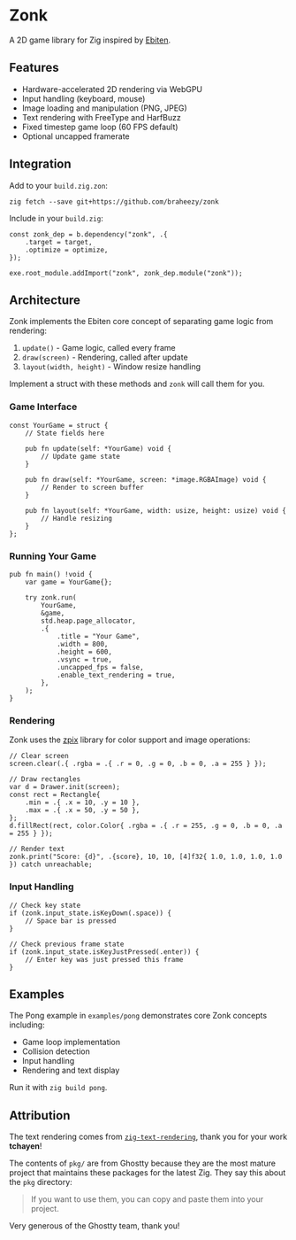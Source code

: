 # Zonk

A 2D game library for Zig inspired by [Ebiten](https://ebitengine.org/).

## Features

- Hardware-accelerated 2D rendering via WebGPU
- Input handling (keyboard, mouse)
- Image loading and manipulation (PNG, JPEG)
- Text rendering with FreeType and HarfBuzz
- Fixed timestep game loop (60 FPS default)
- Optional uncapped framerate

## Integration

Add to your `build.zig.zon`:

```console
zig fetch --save git+https://github.com/braheezy/zonk
```

Include in your `build.zig`:

```zig
const zonk_dep = b.dependency("zonk", .{
    .target = target,
    .optimize = optimize,
});

exe.root_module.addImport("zonk", zonk_dep.module("zonk"));
```

## Architecture

Zonk implements the Ebiten core concept of separating game logic from rendering:

1. `update()` - Game logic, called every frame
2. `draw(screen)` - Rendering, called after update
3. `layout(width, height)` - Window resize handling

Implement a struct with these methods and `zonk` will call them for you.

### Game Interface

```zig
const YourGame = struct {
    // State fields here

    pub fn update(self: *YourGame) void {
        // Update game state
    }

    pub fn draw(self: *YourGame, screen: *image.RGBAImage) void {
        // Render to screen buffer
    }

    pub fn layout(self: *YourGame, width: usize, height: usize) void {
        // Handle resizing
    }
};
```

### Running Your Game

```zig
pub fn main() !void {
    var game = YourGame{};

    try zonk.run(
        YourGame,
        &game,
        std.heap.page_allocator,
        .{
            .title = "Your Game",
            .width = 800,
            .height = 600,
            .vsync = true,
            .uncapped_fps = false,
            .enable_text_rendering = true,
        },
    );
}
```

### Rendering

Zonk uses the [zpix](https://github.com/braheezy/zpix) library for color support and image operations:

```zig
// Clear screen
screen.clear(.{ .rgba = .{ .r = 0, .g = 0, .b = 0, .a = 255 } });

// Draw rectangles
var d = Drawer.init(screen);
const rect = Rectangle{
    .min = .{ .x = 10, .y = 10 },
    .max = .{ .x = 50, .y = 50 },
};
d.fillRect(rect, color.Color{ .rgba = .{ .r = 255, .g = 0, .b = 0, .a = 255 } });

// Render text
zonk.print("Score: {d}", .{score}, 10, 10, [4]f32{ 1.0, 1.0, 1.0, 1.0 }) catch unreachable;
```

### Input Handling

```zig
// Check key state
if (zonk.input_state.isKeyDown(.space)) {
    // Space bar is pressed
}

// Check previous frame state
if (zonk.input_state.isKeyJustPressed(.enter)) {
    // Enter key was just pressed this frame
}
```

## Examples

The Pong example in `examples/pong` demonstrates core Zonk concepts including:

- Game loop implementation
- Collision detection
- Input handling
- Rendering and text display

Run it with `zig build pong`.

## Attribution

The text rendering comes from [`zig-text-rendering`](https://github.com/tchayen/zig-text-rendering), thank you for your work **tchayen**!

The contents of `pkg/` are from Ghostty because they are the most mature project that maintains these packages for the latest Zig. They say this about the `pkg` directory:

> If you want to use them, you can copy and paste them into your project.

Very generous of the Ghostty team, thank you!
